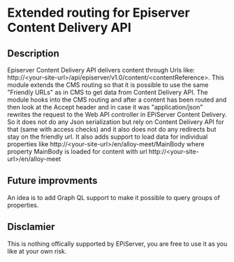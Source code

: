 # Extended routing for Episerver Content Delivery API

## Description
Episerver Content Delivery API delivers content through Urls like: http://&lt;your-site-url&gt;/api/episerver/v1.0/content/&lt;contentReference&gt;. 
This module extends the CMS routing so that it is possible to use the same "Friendly URLs" as in CMS to get data from Content Delivery API. 
The module hooks into the CMS routing and after a content has been routed and then look at the Accept header and in case it was "application/json" rewrites the request to the Web API controller in EPiServer Content Delivery. 
So it does not do any Json serialization but rely on Content Delivery API for that (same with access checks) and it also does not do any redirects but stay on the friendly url.
It also adds support to load data for individual properties like http://&lt;your-site-url&gt;/en/alloy-meet/MainBody where property MainBody is loaded for content with url http://&lt;your-site-url&gt;/en/alloy-meet

## Future improvments
An idea is to add Graph QL support to make it possible to query groups of properties.

## Disclamier
This is nothing offically supported by EPiServer, you are free to use it as you like at your own risk.